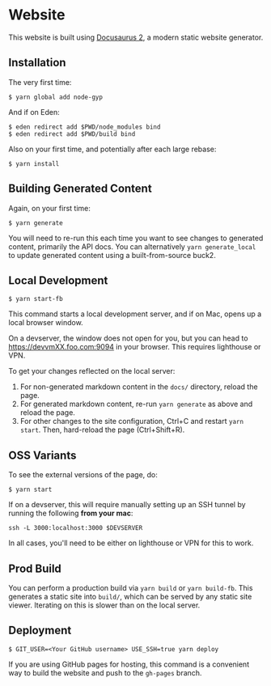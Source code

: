 # Website

This website is built using [Docusaurus 2](https://docusaurus.io/), a modern
static website generator.

## Installation

The very first time:

```shell
$ yarn global add node-gyp
```

And if on Eden:

```shell
$ eden redirect add $PWD/node_modules bind
$ eden redirect add $PWD/build bind
```

Also on your first time, and potentially after each large rebase:

```shell
$ yarn install
```

## Building Generated Content

Again, on your first time:

```shell
$ yarn generate
```

You will need to re-run this each time you want to see changes to generated
content, primarily the API docs. You can alternatively `yarn generate_local` to
update generated content using a built-from-source buck2.

## Local Development

```shell
$ yarn start-fb
```

This command starts a local development server, and if on Mac, opens up a local
browser window.

On a devserver, the window does not open for you, but you can head to
https://devvmXX.foo.com:9094 in your browser. This requires lighthouse or VPN.

To get your changes reflected on the local server:

1.  For non-generated markdown content in the `docs/` directory, reload the
    page.
2.  For generated markdown content, re-run `yarn generate` as above and reload
    the page.
3.  For other changes to the site configuration, Ctrl+C and restart
    `yarn start`. Then, hard-reload the page (Ctrl+Shift+R).

## OSS Variants

To see the external versions of the page, do:

```shell
$ yarn start
```

If on a devserver, this will require manually setting up an SSH tunnel by
running the following **from your mac**:

```shell
ssh -L 3000:localhost:3000 $DEVSERVER
```

In all cases, you'll need to be either on lighthouse or VPN for this to work.

## Prod Build

You can perform a production build via `yarn build` or `yarn build-fb`. This
generates a static site into `build/`, which can be served by any static site
viewer. Iterating on this is slower than on the local server.

## Deployment

```shell
$ GIT_USER=<Your GitHub username> USE_SSH=true yarn deploy
```

If you are using GitHub pages for hosting, this command is a convenient way to
build the website and push to the `gh-pages` branch.
